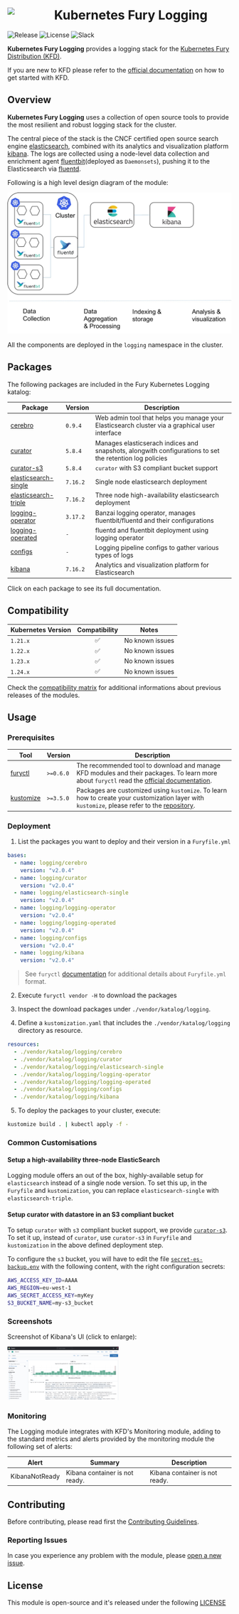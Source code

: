 <!-- markdownlint-disable MD033 -->
<h1>
    <img src="https://github.com/sighupio/fury-distribution/blob/main/docs/assets/fury-epta-white.png?raw=true" align="left" width="90" style="margin-right: 15px"/>
    Kubernetes Fury Logging
</h1>
<!-- markdownlint-enable MD033 -->

![Release](https://img.shields.io/badge/Latest%20Release-v2.0.4-blue)
![License](https://img.shields.io/github/license/sighupio/fury-kubernetes-logging?label=License)
![Slack](https://img.shields.io/badge/slack-@kubernetes/fury-yellow.svg?logo=slack&label=Slack)

<!-- <KFD-DOCS> -->

**Kubernetes Fury Logging** provides a logging stack for the [Kubernetes Fury Distribution (KFD)][kfd-repo].

If you are new to KFD please refer to the [official documentation][kfd-docs] on how to get started with KFD.

## Overview

**Kubernetes Fury Logging** uses a collection of open source tools to provide the most resilient and robust logging stack for the cluster.

The central piece of the stack is the CNCF certified open source search engine [elasticsearch][elastic-search-page], combined with its analytics and visualization platform [kibana][kibana-page]. The logs are collected using a node-level data collection and enrichment agent [fluentbit][fluentbit-page](deployed as `Daemonsets`), pushing it to the Elasticsearch via [fluentd][fluentd-page].

Following is a high level design diagram of the module:

![logging module](docs/images/logging-module.jpg "Kubernetes Fury Logging")

All the components are deployed in the `logging` namespace in the cluster.

## Packages

The following packages are included in the Fury Kubernetes Logging katalog:

| Package                                              | Version  | Description                                                                                             |
| ---------------------------------------------------- | -------- | ------------------------------------------------------------------------------------------------------- |
| [cerebro](katalog/cerebro)                           | `0.9.4`  | Web admin tool that helps you manage your Elasticsearch cluster via a graphical user interface          |
| [curator](katalog/curator)                           | `5.8.4`  | Manages elasticserach indices and snapshots, alongwith configurations to set the retention log policies |
| [curator-s3](katalog/curator-s3)                     | `5.8.4`  | `curator` with S3 compliant bucket support                                                              |
| [elasticsearch-single](katalog/elasticsearch-single) | `7.16.2` | Single node elasticsearch deployment                                                                    |
| [elasticsearch-triple](katalog/elasticsearch-triple) | `7.16.2` | Three node high-availability elasticsearch deployment                                                   |
| [logging-operator](katalog/logging-operator)         | `3.17.2` | Banzai logging operator, manages fluentbit/fluentd and their configurations                             |
| [logging-operated](katalog/logging-operated)         | `-`      | fluentd and fluentbit deployment using logging operator                                                 |
| [configs](katalog/configs)                           | `-`      | Logging pipeline configs to gather various types of logs                                                |
| [kibana](katalog/kibana)                             | `7.16.2` | Analytics and visualization platform for Elasticsearch                                                  |

Click on each package to see its full documentation.

## Compatibility

| Kubernetes Version |   Compatibility    | Notes                                               |
| ------------------ | :----------------: | --------------------------------------------------- |
| `1.21.x`           | :white_check_mark: | No known issues                                     |
| `1.22.x`           | :white_check_mark: | No known issues                                     |
| `1.23.x`           | :white_check_mark: | No known issues                                     |
| `1.24.x`           | :white_check_mark: | No known issues                                     |

Check the [compatibility matrix][compatibility-matrix] for additional informations about previous releases of the modules.

## Usage

### Prerequisites

| Tool                        | Version   | Description                                                                                                                                                    |
| --------------------------- | --------- | -------------------------------------------------------------------------------------------------------------------------------------------------------------- |
| [furyctl][furyctl-repo]     | `>=0.6.0` | The recommended tool to download and manage KFD modules and their packages. To learn more about `furyctl` read the [official documentation][furyctl-repo].     |
| [kustomize][kustomize-repo] | `>=3.5.0` | Packages are customized using `kustomize`. To learn how to create your customization layer with `kustomize`, please refer to the [repository][kustomize-repo]. |

### Deployment

1. List the packages you want to deploy and their version in a `Furyfile.yml`

```yaml
bases:
  - name: logging/cerebro
    version: "v2.0.4"
  - name: logging/curator
    version: "v2.0.4"
  - name: logging/elasticsearch-single
    version: "v2.0.4"
  - name: logging/logging-operator
    version: "v2.0.4"
  - name: logging/logging-operated
    version: "v2.0.4"
  - name: logging/configs
    version: "v2.0.4"
  - name: logging/kibana
    version: "v2.0.4"
```

> See `furyctl` [documentation][furyctl-repo] for additional details about `Furyfile.yml` format.

2. Execute `furyctl vendor -H` to download the packages

3. Inspect the download packages under `./vendor/katalog/logging`.

4. Define a `kustomization.yaml` that includes the `./vendor/katalog/logging` directory as resource.

```yaml
resources:
  - ./vendor/katalog/logging/cerebro
  - ./vendor/katalog/logging/curator
  - ./vendor/katalog/logging/elasticsearch-single
  - ./vendor/katalog/logging/logging-operator
  - ./vendor/katalog/logging/logging-operated
  - ./vendor/katalog/logging/configs
  - ./vendor/katalog/logging/kibana
```

5. To deploy the packages to your cluster, execute:

```bash
kustomize build . | kubectl apply -f -
```

### Common Customisations

#### Setup a high-availability three-node ElasticSearch

Logging module offers an out of the box, highly-available setup for `elasticsearch` instead of a single node version. To set this up, in the `Furyfile` and `kustomization`, you can replace `elasticsearch-single` with `elasticsearch-triple`.

#### Setup curator with datastore in an S3 compliant bucket

To setup `curator` with `s3` compliant bucket support, we provide [`curator-s3`](katalog/curator-s3). To set it up, instead of `curator`, use `curator-s3` in `Furyfile` and `kustomization` in the above defined deployment step.

To configure the `s3` bucket, you will have to edit the file [`secret-es-backup.env`](katalog/curator-s3/secret-es-backup.env) with the following content, with the right configuration secrets:

```sh
AWS_ACCESS_KEY_ID=AAAA
AWS_REGION=eu-west-1
AWS_SECRET_ACCESS_KEY=myKey
S3_BUCKET_NAME=my-s3_bucket
```

### Screenshots

Screenshot of Kibana's UI (click to enlarge):
<!-- markdownlint-disable MD033 -->
<a href="docs/images/kibana.png"><img src="docs/images/kibana.png" width="250"/></a>
<!-- markdownlint-enable MD033 -->

### Monitoring

The Logging module integrates with KFD's Monitoring module, adding to the standard metrics and alerts provided by the monitoring module the following set of alerts:

| Alert          | Summary                        | Description                    |
| -------------- | ------------------------------ | ------------------------------ |
| KibanaNotReady | Kibana container is not ready. | Kibana container is not ready. |

<!-- Links -->

[elastic-search-page]: https://www.elastic.co/elasticsearch/
[kibana-page]: https://www.elastic.co/kibana/
[fluentbit-page]: https://fluentbit.io/
[fluentd-page]: https://www.fluentd.org/
[kfd-repo]: https://github.com/sighupio/fury-distribution
[furyctl-repo]: https://github.com/sighupio/furyctl
[kustomize-repo]: https://github.com/kubernetes-sigs/kustomize
[kfd-docs]: https://docs.kubernetesfury.com/docs/distribution/
[compatibility-matrix]: https://github.com/sighupio/fury-kubernetes-logging/blob/master/docs/COMPATIBILITY_MATRIX.md

<!-- </KFD-DOCS> -->

<!-- <FOOTER> -->

## Contributing

Before contributing, please read first the [Contributing Guidelines](docs/CONTRIBUTING.md).

### Reporting Issues

In case you experience any problem with the module, please [open a new issue](https://github.com/sighupio/fury-kubernetes-logging/issues/new/choose).

## License

This module is open-source and it's released under the following [LICENSE](LICENSE)

<!-- </FOOTER> -->
